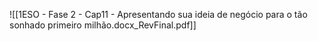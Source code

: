 
![[1ESO - Fase 2 - Cap11 - Apresentando sua ideia de negócio para o tão sonhado primeiro milhão.docx_RevFinal.pdf]]